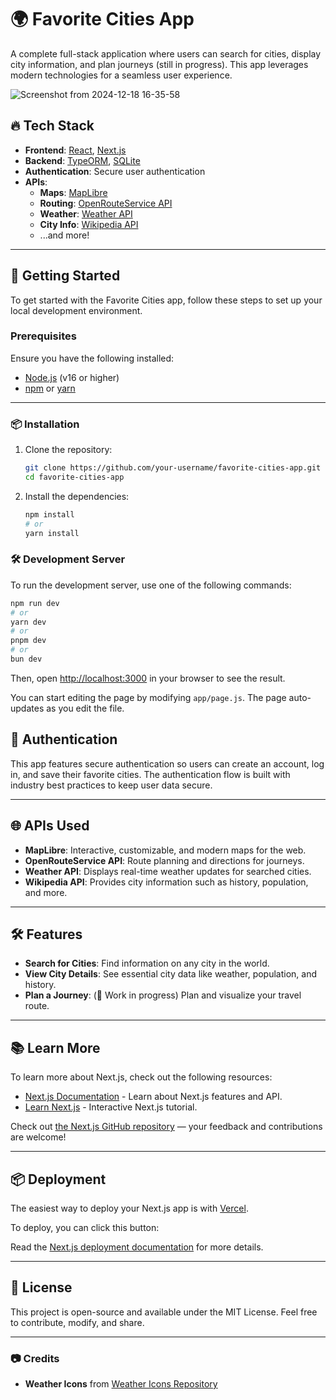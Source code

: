# 🌍 Favorite Cities App

A complete full-stack application where users can search for cities, display city information, and plan journeys (still in progress). This app leverages modern technologies for a seamless user experience.

![Screenshot from 2024-12-18 16-35-58](https://github.com/user-attachments/assets/375853ca-5bf7-4332-8e64-65bf04a7086e)

## 🔥 Tech Stack

- **Frontend**: [React](https://react.dev/), [Next.js](https://nextjs.org/)
- **Backend**: [TypeORM](https://typeorm.io/), [SQLite](https://www.sqlite.org/index.html)
- **Authentication**: Secure user authentication
- **APIs**:
  - **Maps**: [MapLibre](https://maplibre.org/)
  - **Routing**: [OpenRouteService API](https://openrouteservice.org/)
  - **Weather**: [Weather API](https://github.com/philanri/weather-icons?tab=readme-ov-file)
  - **City Info**: [Wikipedia API](https://www.mediawiki.org/wiki/API:Main_page)
  - ...and more!

---

## 🚀 Getting Started

To get started with the Favorite Cities app, follow these steps to set up your local development environment.

### Prerequisites

Ensure you have the following installed:

- [Node.js](https://nodejs.org/) (v16 or higher)
- [npm](https://www.npmjs.com/) or [yarn](https://yarnpkg.com/)

---

### 📦 Installation

1. Clone the repository:
   ```bash
   git clone https://github.com/your-username/favorite-cities-app.git
   cd favorite-cities-app
   ```
1. Install the dependencies:
   ```bash
   npm install
   # or
   yarn install
   ```

### 🛠️ Development Server

To run the development server, use one of the following commands:

```bash
npm run dev
# or
yarn dev
# or
pnpm dev
# or
bun dev
```

Then, open [http://localhost:3000](http://localhost:3000) in your browser to see the result.

You can start editing the page by modifying `app/page.js`. The page auto-updates as you edit the file.

## 🔐 Authentication

This app features secure authentication so users can create an account, log in, and save their favorite cities. The authentication flow is built with industry best practices to keep user data secure.

---

## 🌐 APIs Used

- **MapLibre**: Interactive, customizable, and modern maps for the web.
- **OpenRouteService API**: Route planning and directions for journeys.
- **Weather API**: Displays real-time weather updates for searched cities.
- **Wikipedia API**: Provides city information such as history, population, and more.

---

## 🛠️ Features

- **Search for Cities**: Find information on any city in the world.
- **View City Details**: See essential city data like weather, population, and history.
- **Plan a Journey**: (🚧 Work in progress) Plan and visualize your travel route.

---

## 📚 Learn More

To learn more about Next.js, check out the following resources:

- [Next.js Documentation](https://nextjs.org/docs) - Learn about Next.js features and API.
- [Learn Next.js](https://nextjs.org/learn) - Interactive Next.js tutorial.

Check out [the Next.js GitHub repository](https://github.com/vercel/next.js) — your feedback and contributions are welcome!

---

## 📦 Deployment

The easiest way to deploy your Next.js app is with [Vercel](https://vercel.com/).

To deploy, you can click this button:

Read the [Next.js deployment documentation](https://nextjs.org/docs/app/building-your-application/deploying) for more details.

---

## 📄 License

This project is open-source and available under the MIT License. Feel free to contribute, modify, and share.

---

### 📷 Credits

- **Weather Icons** from [Weather Icons Repository](https://github.com/philanri/weather-icons?tab=readme-ov-file)
